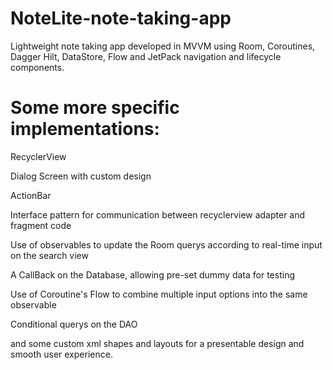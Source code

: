 # NoteLite-note-taking-app
Lightweight note taking app developed in MVVM using Room, Coroutines, Dagger Hilt, DataStore, Flow and JetPack navigation and lifecycle components.

# Some more specific implementations:
RecyclerView

Dialog Screen with custom design

ActionBar

Interface pattern for communication between recyclerview adapter and fragment code

Use of observables to update the Room querys according to real-time input on the search view

A CallBack on the Database, allowing pre-set dummy data for testing

Use of Coroutine's Flow to combine multiple input options into the same observable

Conditional querys on the DAO

and some custom xml shapes and layouts for a presentable design and smooth user experience.
